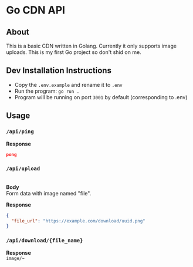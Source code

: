 # Go CDN API

## About

This is a basic CDN written in Golang. Currently it only supports image uploads. This is my first Go project so don't shid on me.

## Dev Installation Instructions

- Copy the `.env.example` and rename it to `.env`
- Run the program: `go run .`
- Program will be running on port `3001` by default (corresponding to .env)

## Usage

### `/api/ping`

**Response**

```json
pong
```

### `/api/upload`

\
**Body** \
Form data with image named "file".

**Response**

```json
{
  "file_url": "https://example.com/download/uuid.png"
}
```

### `/api/download/{file_name}`

**Response**
\
`image/~`
